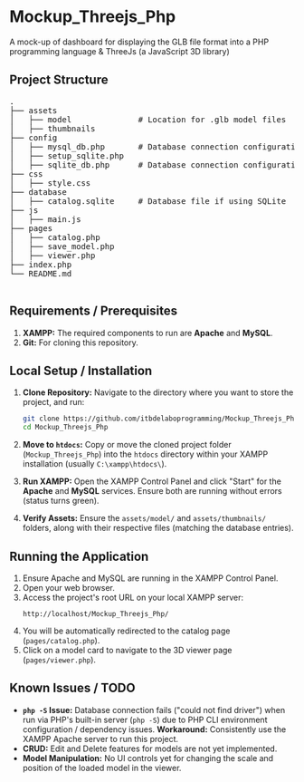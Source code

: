 # Mockup_Threejs_Php
A mock-up of dashboard for displaying the GLB file format into a PHP programming language &amp; ThreeJs (a JavaScript 3D library)

<h2> Project Structure</h2>

<pre>
.
├── assets
│   ├── model              # Location for .glb model files
│   ├── thumbnails
├── config
│   ├── mysql_db.php       # Database connection configuration if using MySQL
│   ├── setup_sqlite.php
│   ├── sqlite_db.php      # Database connection configuration if using SQLite (default)
├── css
│   ├── style.css
├── database                
│   ├── catalog.sqlite     # Database file if using SQLite
├── js
│   ├── main.js
├── pages
│   ├── catalog.php
│   ├── save_model.php
│   ├── viewer.php
├── index.php
└── README.md
              
</pre>

## Requirements / Prerequisites

1.  **XAMPP:** The required components to run are **Apache** and **MySQL**.
2.  **Git:** For cloning this repository.

## Local Setup / Installation

1.  **Clone Repository:**
    Navigate to the directory where you want to store the project, and run:
    ```bash
    git clone https://github.com/itbdelaboprogramming/Mockup_Threejs_Php.git
    cd Mockup_Threejs_Php
    ```
2.  **Move to `htdocs`:**
    Copy or move the cloned project folder (`Mockup_Threejs_Php`) into the `htdocs` directory within your XAMPP installation (usually `C:\xampp\htdocs\`).

3.  **Run XAMPP:**
    Open the XAMPP Control Panel and click "Start" for the **Apache** and **MySQL** services. Ensure both are running without errors (status turns green).

4.  **Verify Assets:** Ensure the `assets/model/` and `assets/thumbnails/` folders, along with their respective files (matching the database entries).

## Running the Application

1.  Ensure Apache and MySQL are running in the XAMPP Control Panel.
2.  Open your web browser.
3.  Access the project's root URL on your local XAMPP server:
    ```
    http://localhost/Mockup_Threejs_Php/
    ```
4.  You will be automatically redirected to the catalog page (`pages/catalog.php`).
5.  Click on a model card to navigate to the 3D viewer page (`pages/viewer.php`).

## Known Issues / TODO

* **`php -S` Issue:** Database connection fails ("could not find driver") when run via PHP's built-in server (`php -S`) due to PHP CLI environment configuration / dependency issues. **Workaround:** Consistently use the XAMPP Apache server to run this project.
* **CRUD:** Edit and Delete features for models are not yet implemented.
* **Model Manipulation:** No UI controls yet for changing the scale and position of the loaded model in the viewer.
